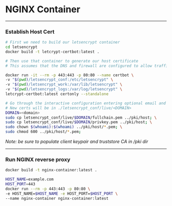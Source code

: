 # NGINX Container

---

### Establish Host Cert

```bash
# First we need to build our letsencrypt container
cd letsencrypt
docker build -t letcrypt-certbot:latest .
````

```bash
# Then use that container to generate our host certificate
# This assumes that the DNS and firewall are configured to allow traffic to http/s

docker run -it --rm -p 443:443 -p 80:80 --name certbot \
-v "$(pwd)/letsencrypt_conf:/etc/letsencrypt" \
-v "$(pwd)/letsencrypt_work:/var/lib/letsencrypt" \
-v "$(pwd)/letsencrypt_logs:/var/log/letsencrypt" \
letcrypt-certbot:latest certonly --standalone

# Go through the interactive configuration entering optional email and desired domain(s)
# New certs will be in ./letsencrypt_conf/live/<DOMAIN>
DOMAIN=<domain>
sudo cp letsencrypt_conf/live/$DOMAIN/fullchain.pem ../pki/host; \
sudo cp letsencrypt_conf/live/$DOMAIN/privkey.pem ../pki/host; \
sudo chown $(whoami):$(whoami) ../pki/host/*.pem; \
sudo chmod 600 ../pki/host/*.pem;

```

*Note: be sure to populate client keypair and truststore CA in /pki dir*

---

### Run NGINX reverse proxy


```bash
docker build -t nginx-container:latest . 

HOST_NAME=example.com
HOST_PORT=443
docker run --rm -p 443:443 -p 80:80 \
-e HOST_NAME=$HOST_NAME -e HOST_PORT=$HOST_PORT \
--name nginx-container nginx-container:latest
```